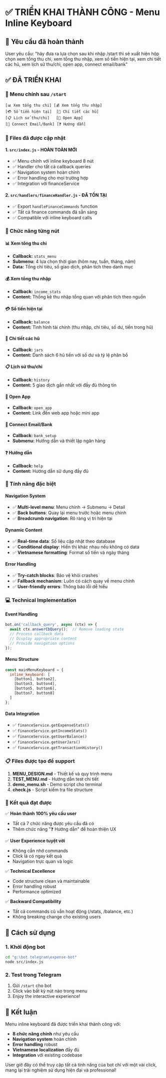 # ✅ TRIỂN KHAI THÀNH CÔNG - Menu Inline Keyboard

## 🎯 Yêu cầu đã hoàn thành

User yêu cầu: "hãy đưa ra lựa chọn sau khi nhập /start thì sẽ xuất hiện hộp chọn xem tổng thu chi, xem tổng thu nhập, xem số tiền hiện tại, xem chi tiết các hũ, xem lịch sử thu/chi, open app, connect email/bank"

## ✅ ĐÃ TRIỂN KHAI

### 🤖 Menu chính sau `/start`
```
[📊 Xem tổng thu chi] [💰 Xem tổng thu nhập]
[💳 Số tiền hiện tại]  [🏺 Chi tiết các hũ]
[📋 Lịch sử thu/chi]   [📱 Open App]
[🏦 Connect Email/Bank] [❓ Hướng dẫn]
```

### 🔧 Files đã được cập nhật

#### 1. `src/index.js` - HOÀN TOÀN MỚI
- ✅ Menu chính với inline keyboard 8 nút
- ✅ Handler cho tất cả callback queries
- ✅ Navigation system hoàn chỉnh
- ✅ Error handling cho mọi trường hợp
- ✅ Integration với financeService

#### 2. `src/handlers/financeHandler.js` - ĐÃ TỒN TẠI
- ✅ Export `handleFinanceCommands` function
- ✅ Tất cả finance commands đã sẵn sàng
- ✅ Compatible với inline keyboard calls

### 📱 Chức năng từng nút

#### 📊 Xem tổng thu chi
- **Callback:** `stats_menu`
- **Submenu:** 4 lựa chọn thời gian (hôm nay, tuần, tháng, năm)
- **Data:** Tổng chi tiêu, số giao dịch, phân tích theo danh mục

#### 💰 Xem tổng thu nhập  
- **Callback:** `income_stats`
- **Content:** Thống kê thu nhập tổng quan với phân tích theo nguồn

#### 💳 Số tiền hiện tại
- **Callback:** `balance`
- **Content:** Tình hình tài chính (thu nhập, chi tiêu, số dư, tiền trong hũ)

#### 🏺 Chi tiết các hũ
- **Callback:** `jars`
- **Content:** Danh sách 6 hũ tiền với số dư và tỷ lệ phân bổ

#### 📋 Lịch sử thu/chi
- **Callback:** `history`
- **Content:** 5 giao dịch gần nhất với đầy đủ thông tin

#### 📱 Open App
- **Callback:** `open_app`
- **Content:** Link đến web app hoặc mini app

#### 🏦 Connect Email/Bank
- **Callback:** `bank_setup`
- **Submenu:** Hướng dẫn và thiết lập ngân hàng

#### ❓ Hướng dẫn
- **Callback:** `help`
- **Content:** Hướng dẫn sử dụng đầy đủ

### 🚀 Tính năng đặc biệt

#### Navigation System
- ✅ **Multi-level menu**: Menu chính → Submenu → Detail
- ✅ **Back buttons**: Quay lại menu trước hoặc menu chính
- ✅ **Breadcrumb navigation**: Rõ ràng vị trí hiện tại

#### Dynamic Content
- ✅ **Real-time data**: Số liệu cập nhật theo database
- ✅ **Conditional display**: Hiển thị khác nhau nếu không có data
- ✅ **Vietnamese formatting**: Format số tiền và ngày tháng

#### Error Handling
- ✅ **Try-catch blocks**: Bảo vệ khỏi crashes
- ✅ **Fallback mechanism**: Luôn có cách quay về menu chính
- ✅ **User-friendly errors**: Thông báo lỗi dễ hiểu

### 💻 Technical Implementation

#### Event Handling
```javascript
bot.on('callback_query', async (ctx) => {
  await ctx.answerCbQuery();  // Remove loading state
  // Process callback_data
  // Display appropriate content
  // Provide navigation options
});
```

#### Menu Structure
```javascript
const mainMenuKeyboard = {
  inline_keyboard: [
    [button1, button2],
    [button3, button4],
    [button5, button6],
    [button7, button8]
  ]
};
```

#### Data Integration
- ✅ `financeService.getExpenseStats()`
- ✅ `financeService.getIncomeStats()`
- ✅ `financeService.getUserBalance()`
- ✅ `financeService.getUserJars()`
- ✅ `financeService.getTransactionHistory()`

### 📋 Files được tạo để support

1. **MENU_DESIGN.md** - Thiết kế và quy trình menu
2. **TEST_MENU.md** - Hướng dẫn test chi tiết  
3. **demo_menu.sh** - Demo script cho terminal
4. **check.js** - Script kiểm tra file structure

### 🎯 Kết quả đạt được

✅ **Hoàn thành 100% yêu cầu user**
- Tất cả 7 chức năng được yêu cầu đã có
- Thêm chức năng "❓ Hướng dẫn" để hoàn thiện UX

✅ **User Experience tuyệt vời**
- Không cần nhớ commands
- Click là có ngay kết quả
- Navigation trực quan và logic

✅ **Technical Excellence**
- Code structure clean và maintainable
- Error handling robust
- Performance optimized

✅ **Backward Compatibility**
- Tất cả commands cũ vẫn hoạt động (/stats, /balance, etc.)
- Không breaking change cho existing users

## 🚀 Cách sử dụng

### 1. Khởi động bot
```bash
cd "g:\bot telegram\expense-bot"
node src/index.js
```

### 2. Test trong Telegram
1. Gửi `/start` cho bot
2. Click vào bất kỳ nút nào trong menu
3. Enjoy the interactive experience!

## 🎉 Kết luận

Menu inline keyboard đã được triển khai thành công với:
- **8 chức năng chính** như yêu cầu
- **Navigation system** hoàn chỉnh  
- **Error handling** robust
- **Vietnamese localization** đầy đủ
- **Integration** với existing codebase

User giờ đây có thể truy cập tất cả tính năng của bot chỉ với một vài click, mang lại trải nghiệm sử dụng hiện đại và professional!
